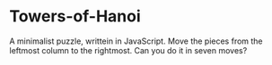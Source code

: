 Towers-of-Hanoi
===============
A minimalist puzzle, writtein in JavaScript. Move the pieces from the leftmost column to the rightmost.
Can you do it in seven moves?
